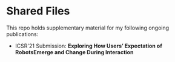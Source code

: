 # Shared Files

This repo holds supplementary material for my following ongoing publications:
- ICSR'21 Submission: **Exploring How Users’ Expectation of RobotsEmerge and Change During Interaction**
